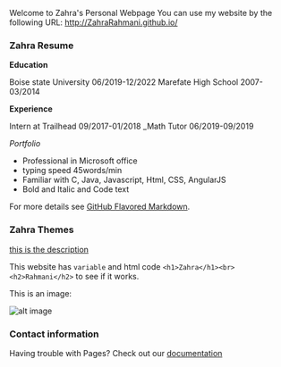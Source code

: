 Welcome to Zahra's Personal Webpage
You can use my website by the following URL: 
http://ZahraRahmani.github.io/

### Zahra Resume

**Education**

Boise state University 06/2019-12/2022 Marefate High School 2007-03/2014

**Experience**

Intern at Trailhead 09/2017-01/2018 _Math Tutor 06/2019-09/2019

*Portfolio*

- Professional in Microsoft office
- typing speed 45words/min
- Familiar with C, Java, Javascript, Html, CSS, AngularJS
- Bold and Italic and Code text


For more details see [GitHub Flavored Markdown](https://guides.github.com/features/mastering-markdown/).

### Zahra Themes

[this is the description](https://guides.github.com/features/mastering-markdown/)

This website has `variable` and html code ```<h1>Zahra</h1><br> <h2>Rahmani</h2>``` to see if it works.

This is an image: 

![alt image](http://www.youandthemat.com/nature-my-love/200/200)

### Contact information

Having trouble with Pages? Check out our [documentation](https://help.github.com/categories/github-pages-basics/) 
